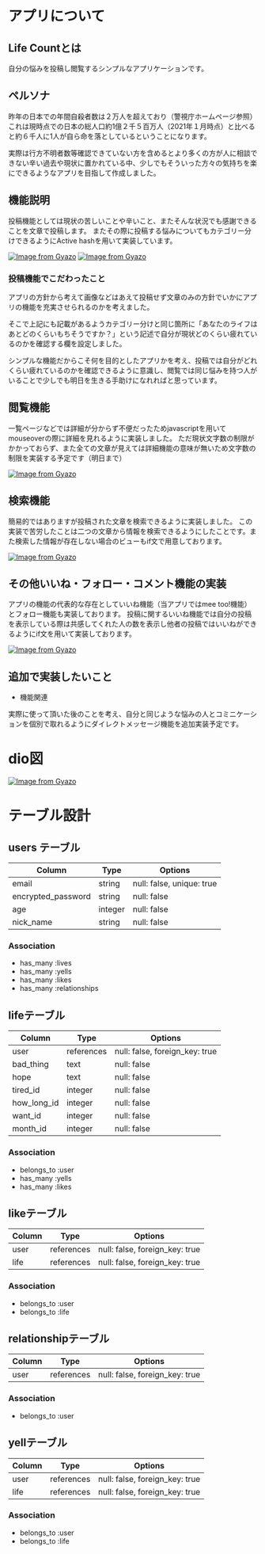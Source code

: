 # アプリについて
## Life Countとは
自分の悩みを投稿し閲覧するシンプルなアプリケーションです。

## ペルソナ
昨年の日本での年間自殺者数は２万人を超えており（警視庁ホームページ参照）これは現時点での日本の総人口約1億２千５百万人（2021年１月時点）と比べると約６千人に1人が自ら命を落としているということになります。

実際は行方不明者数等確認できていない方を含めるとより多くの方が人に相談できない辛い過去や現状に置かれている中、少しでもそういった方々の気持ちを楽にできるようなアプリを目指して作成しました。

## 機能説明
投稿機能としては現状の苦しいことや辛いこと、またそんな状況でも感謝できることを文章で投稿します。
またその際に投稿する悩みについてもカテゴリー分けできるようにActive hashを用いて実装しています。

[![Image from Gyazo](https://i.gyazo.com/a5e2efc7eee420e545c90f1eae0413ec.png)](https://gyazo.com/a5e2efc7eee420e545c90f1eae0413ec)
[![Image from Gyazo](https://i.gyazo.com/966e65541b18bf46c3cb21f775ad6438.png)](https://gyazo.com/966e65541b18bf46c3cb21f775ad6438)

### 投稿機能でこだわったこと

アプリの方針から考えて画像などはあえて投稿せず文章のみの方針でいかにアプリの機能を充実させられるのかを考えました。

そこで上記にも記載があるようカテゴリー分けと同じ箇所に「あなたのライフはあとどのくらいもちそうですか？」という記述で自分が現状どのくらい疲れているのかを確認する欄を設定しました。

シンプルな機能だからこそ何を目的としたアプリかを考え、投稿では自分がどれくらい疲れているのかを確認できるように意識し、閲覧では同じ悩みを持つ人がいることで少しでも明日を生きる手助けになれればと思っています。

## 閲覧機能

一覧ページなどでは詳細が分からず不便だったためjavascriptを用いてmouseoverの際に詳細を見れるように実装しました。
ただ現状文字数の制限がかかっておらず、また全ての文章が見えては詳細機能の意味が無いため文字数の制限を実装する予定です（明日まで）

[![Image from Gyazo](https://i.gyazo.com/eef299d6e5126fba92e9220eac306d9d.gif)](https://gyazo.com/eef299d6e5126fba92e9220eac306d9d)


## 検索機能
簡易的ではありますが投稿された文章を検索できるように実装しました。
この実装で苦労したことは二つの文章から情報を検索できるようにしたことです。また検索した情報が存在しない場合のビューもif文で用意しております。

[![Image from Gyazo](https://i.gyazo.com/b286cbe50805a23d1f61949bec462191.png)](https://gyazo.com/b286cbe50805a23d1f61949bec462191)

## その他いいね・フォロー・コメント機能の実装
アプリの機能の代表的な存在としていいね機能（当アプリではmee too!機能）とフォロー機能も実装しております。
投稿に関するいいね機能では自分の投稿を表示している際は共感してくれた人の数を表示し他者の投稿ではいいねができるようにif文を用いて実装しております。

[![Image from Gyazo](https://i.gyazo.com/3677f2df19fc63b4f301e6ac7fca48cb.gif)](https://gyazo.com/3677f2df19fc63b4f301e6ac7fca48cb)


## 追加で実装したいこと

- 機能関連

実際に使って頂いた後のことを考え、自分と同じような悩みの人とコミニケーションを個別で取れるようにダイレクトメッセージ機能を追加実装予定です。


# dio図

[![Image from Gyazo](https://i.gyazo.com/ea71182b55ca1b9eeb53738fd7b110c2.png)](https://gyazo.com/ea71182b55ca1b9eeb53738fd7b110c2)

# テーブル設計


## users テーブル

| Column              | Type    | Options                   |
| ------------------- | ------- | ------------------------- |
| email               | string  | null: false, unique: true |
| encrypted_password  | string  | null: false               |
| age                 | integer | null: false               |
| nick_name           | string  | null: false               |

### Association

- has_many :lives
- has_many :yells
- has_many :likes
- has_many :relationships



##  lifeテーブル

| Column      | Type       | Options                        |
| ----------- | ---------- | ------------------------------ |
| user        | references | null: false, foreign_key: true |
| bad_thing   | text       | null: false                    |
| hope        | text       | null: false                    |
| tired_id    | integer    | null: false                    |
| how_long_id | integer    | null: false                    |
| want_id     | integer    | null: false                    |
| month_id    | integer    | null: false                    |
### Association

- belongs_to :user
- has_many :yells
- has_many :likes



##  likeテーブル

| Column      | Type       | Options                        |
| ----------- | ---------- | ------------------------------ |
| user        | references | null: false, foreign_key: true |
| life        | references | null: false, foreign_key: true |
### Association

- belongs_to :user
- belongs_to :life



##  relationshipテーブル

| Column      | Type       | Options                        |
| ----------- | ---------- | ------------------------------ |
| user        | references | null: false, foreign_key: true |

### Association

- belongs_to :user


##  yellテーブル

| Column      | Type       | Options                        |
| ----------- | ---------- | ------------------------------ |
| user        | references | null: false, foreign_key: true |
| life        | references | null: false, foreign_key: true |
### Association

- belongs_to :user
- belongs_to :life







